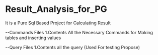# Result_Analysis_for_PG
It is a Pure Sql Based Project for Calculating Result 

--Commands Files 
  1.Contents All the Necessary Commands for Making tables and inserting values

  
--Query Files 
  1.Contents all the query (Used For testing Propose)


